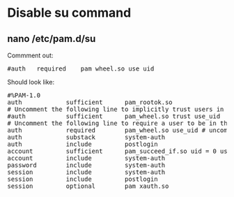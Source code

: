 
# Disable su command

## nano /etc/pam.d/su

Commment out:
<pre>
#auth   required    pam_wheel.so use_uid
</pre>
Should look like:
<pre>
#%PAM-1.0
auth            sufficient      pam_rootok.so
# Uncomment the following line to implicitly trust users in the "wheel" group.
#auth           sufficient      pam_wheel.so trust use_uid
# Uncomment the following line to require a user to be in the "wheel" group.
auth            required        pam_wheel.so use_uid # uncommented
auth            substack        system-auth
auth            include         postlogin
account         sufficient      pam_succeed_if.so uid = 0 use_uid quiet
account         include         system-auth
password        include         system-auth
session         include         system-auth
session         include         postlogin
session         optional        pam_xauth.so
</pre>
